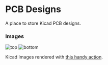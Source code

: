 # PCB Designs
A place to store Kicad PCB designs.


### Images
![top](https://tomhodson.github.io/pcbs/usbc/top.png)
![bottom](https://tomhodson.github.io/pcbs/usbc/bottom.png)


Kicad Images rendered with [this handy action](https://github.com/linalinn/kicad-render/tree/main).